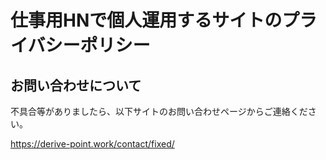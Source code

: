 # 仕事用HNで個人運用するサイトのプライバシーポリシー

## お問い合わせについて

不具合等がありましたら、以下サイトのお問い合わせページからご連絡ください。

https://derive-point.work/contact/fixed/

